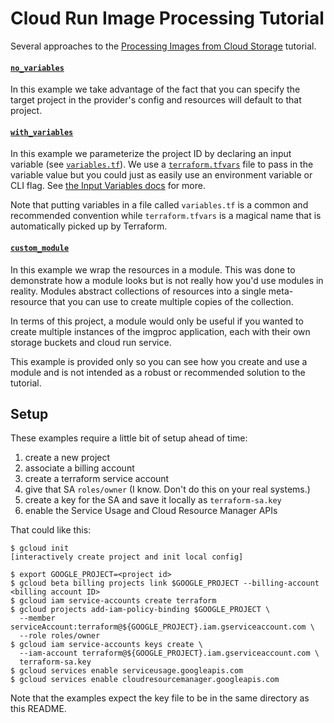 Cloud Run Image Processing Tutorial
================================================================================

Several approaches to the [Processing Images from Cloud Storage] tutorial.

#### [`no_variables`](no_variables/main.tf)

In this example we take advantage of the fact that you can specify the target
project in the provider's config and resources will default to that project.

#### [`with_variables`](with_variables/main.tf)

In this example we parameterize the project ID by declaring an input variable
(see [`variables.tf`](with_variables/variables.tf)). We use a
[`terraform.tfvars`](with_variables/terraform.tfvars) file to pass in the
variable value but you could just as easily use an environment variable or CLI
flag. See [the Input Variables docs] for more.

Note that putting variables in a file called `variables.tf` is a common and
recommended convention while `terraform.tfvars` is a magical name that is
automatically picked up by Terraform.

#### [`custom_module`](custom_module)

In this example we wrap the resources in a module. This was done to demonstrate
how a module looks but is not really how you'd use modules in reality. Modules
abstract collections of resources into a single meta-resource that you can use
to create multiple copies of the collection.

In terms of this project, a module would only be useful if you wanted to create
multiple instances of the imgproc application, each with their own storage
buckets and cloud run service.

This example is provided only so you can see how you create and use a module and
is not intended as a robust or recommended solution to the tutorial.

[Processing Images from Cloud Storage]: https://cloud.google.com/run/docs/tutorials/image-processing
[the Input Variables docs]: https://www.terraform.io/docs/language/values/variables.html#assigning-values-to-root-module-variables

Setup
--------------------------------------------------------------------------------

These examples require a little bit of setup ahead of time:

1. create a new project
1. associate a billing account
1. create a terraform service account
1. give that SA `roles/owner` (I know. Don't do this on your real systems.)
1. create a key for the SA and save it locally as `terraform-sa.key`
1. enable the Service Usage and Cloud Resource Manager APIs

That could like this:

    $ gcloud init
    [interactively create project and init local config]

    $ export GOOGLE_PROJECT=<project id>
    $ gcloud beta billing projects link $GOOGLE_PROJECT --billing-account <billing account ID>
    $ gcloud iam service-accounts create terraform
    $ gcloud projects add-iam-policy-binding $GOOGLE_PROJECT \
      --member serviceAccount:terraform@${GOOGLE_PROJECT}.iam.gserviceaccount.com \
      --role roles/owner
    $ gcloud iam service-accounts keys create \
      --iam-account terraform@${GOOGLE_PROJECT}.iam.gserviceaccount.com \
      terraform-sa.key
    $ gcloud services enable serviceusage.googleapis.com
    $ gcloud services enable cloudresourcemanager.googleapis.com

Note that the examples expect the key file to be in the same directory as this
README.
